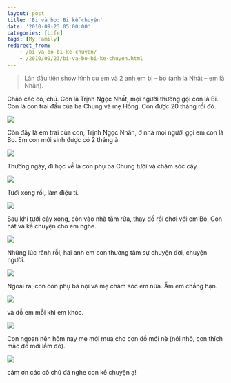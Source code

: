 ```yaml
---
layout: post
title: 'Bi và bo: Bi kể chuyện'
date: '2010-09-23 05:00:00'
categories: [Life]
tags: [My Family]
redirect_from: 
    - /bi-va-bo-bi-ke-chuyen/
    - /2010/09/23/bi-va-bo-bi-ke-chuyen.html
---
```


> Lần đầu tiên show hình cu em và 2 anh em bi – bo (anh là Nhất – em là Nhân).

Chào các cô, chú. Con là Trịnh Ngọc Nhất, mọi người thường gọi con là Bi. Con là con trai đầu của ba Chung và mẹ Hồng. Con được 20 tháng rồi đó.

![](http://trinhvanchung.files.wordpress.com/2010/09/img_0037.jpg)

Còn đây là em trai của con, Trịnh Ngọc Nhân, ở nhà mọi người gọi em con là Bo. Em con mới sinh được có 2 tháng à.

![](http://trinhvanchung.files.wordpress.com/2010/09/img_0179.jpg)

Thường ngày, đi học về là con phụ ba Chung tưới và chăm sóc cây.

![](http://trinhvanchung.files.wordpress.com/2010/09/img_0134.jpg)

Tưới xong rồi, làm điệu tí.

![](http://trinhvanchung.files.wordpress.com/2010/09/img_0135.jpg)

Sau khi tưới cây xong, còn vào  nhà tắm rửa, thay đồ rồi chơi với em Bo. Con hát và kể chuyện cho em nghe.

![](http://trinhvanchung.files.wordpress.com/2010/09/img_0146.jpg)

Những lúc rảnh rỗi, hai anh em con thường tâm sự chuyện đời, chuyện người.

![](https://trinhvanchung.files.wordpress.com/2010/09/img_0148.jpg)

Ngoài ra, con còn phụ bà nội và mẹ chăm sóc em nữa. Ẵm em chẳng hạn.

![](https://trinhvanchung.files.wordpress.com/2010/09/img_0151.jpg)

và dỗ em mỗi khi em khóc.

![](https://trinhvanchung.files.wordpress.com/2010/09/img_0154.jpg)

Con ngoan nên hôm nay mẹ mới mua cho con đồ mới nè (nói nhỏ, con thích mặc đồ mới lắm đó).

![](https://trinhvanchung.files.wordpress.com/2010/09/img_0189.jpg)

cảm ơn các cô chú đã nghe con kể chuyện ạ!